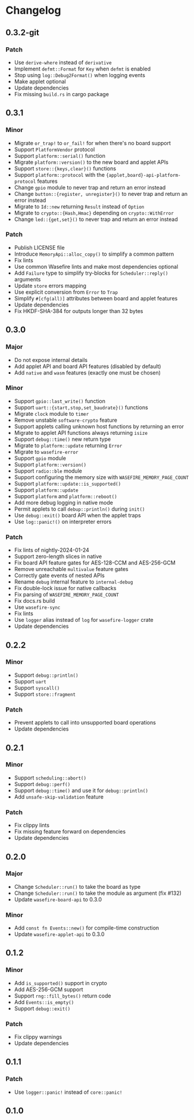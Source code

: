 # Changelog

## 0.3.2-git

### Patch

- Use `derive-where` instead of `derivative`
- Implement `defmt::Format` for `Key` when `defmt` is enabled
- Stop using `log::Debug2Format()` when logging events
- Make applet optional
- Update dependencies
- Fix missing `build.rs` in cargo package

## 0.3.1

### Minor

- Migrate `or_trap!` to `or_fail!` for when there's no board support
- Support `PlatformVendor` protocol
- Support `platform::serial()` function
- Migrate `platform::version()` to the new board and applet APIs
- Support `store::{keys,clear}()` functions
- Support `platform::protocol` with the `{applet,board}-api-platform-protocol` features
- Change `gpio` module to never trap and return an error instead
- Change `button::{register, unregister}()` to never trap and return an error instead
- Migrate to `Id::new` returning `Result` instead of `Option`
- Migrate to `crypto::{Hash,Hmac}` depending on `crypto::WithError`
- Change `led::{get,set}()` to never trap and return an error instead

### Patch

- Publish LICENSE file
- Introduce `MemoryApi::alloc_copy()` to simplify a common pattern
- Fix lints
- Use common Wasefire lints and make most dependencies optional
- Add `Failure` type to simplify try-blocks for `Scheduler::reply()` arguments
- Update `store` errors mapping
- Use explicit conversion from `Error` to `Trap`
- Simplify `#[cfg(all)]` attributes between board and applet features
- Update dependencies
- Fix HKDF-SHA-384 for outputs longer than 32 bytes

## 0.3.0

### Major

- Do not expose internal details
- Add applet API and board API features (disabled by default)
- Add `native` and `wasm` features (exactly one must be chosen)

### Minor

- Support `gpio::last_write()` function
- Support `uart::{start,stop,set_baudrate}()` functions
- Migrate `clock` module to `timer`
- Remove unstable `software-crypto` feature
- Support applets calling unknown host functions by returning an error
- Migrate to applet API functions always returning `isize`
- Support `debug::time()` new return type
- Migrate to `platform::update` returning `Error`
- Migrate to `wasefire-error`
- Support `gpio` module
- Support `platform::version()`
- Support `radio::ble` module
- Support configuring the memory size with `WASEFIRE_MEMORY_PAGE_COUNT`
- Support `platform::update::is_supported()`
- Support `platform::update`
- Support `platform` and `platform::reboot()`
- Add more debug logging in native mode
- Permit applets to call `debup::println()` during `init()`
- Use `debug::exit()` board API when the applet traps
- Use `log::panic!()` on interpreter errors

### Patch

- Fix lints of nightly-2024-01-24
- Support zero-length slices in native
- Fix board API feature gates for AES-128-CCM and AES-256-GCM
- Remove unreachable `multivalue` feature gates
- Correctly gate events of nested APIs
- Rename `debug` internal feature to `internal-debug`
- Fix double-lock issue for native callbacks
- Fix parsing of `WASEFIRE_MEMORY_PAGE_COUNT`
- Fix docs.rs build
- Use `wasefire-sync`
- Fix lints
- Use `logger` alias instead of `log` for `wasefire-logger` crate
- Update dependencies

## 0.2.2

### Minor

- Support `debug::println()`
- Support `uart`
- Support `syscall()`
- Support `store::fragment`

### Patch

- Prevent applets to call into unsupported board operations
- Update dependencies

## 0.2.1

### Minor

- Support `scheduling::abort()`
- Support `debug::perf()`
- Support `debug::time()` and use it for `debug::println()`
- Add `unsafe-skip-validation` feature

### Patch

- Fix clippy lints
- Fix missing feature forward on dependencies
- Update dependencies

## 0.2.0

### Major

- Change `Scheduler::run()` to take the board as type
- Change `Scheduler::run()` to take the module as argument (fix #132)
- Update `wasefire-board-api` to 0.3.0

### Minor

- Add `const fn Events::new()` for compile-time construction
- Update `wasefire-applet-api` to 0.3.0

## 0.1.2

### Minor

- Add `is_supported()` support in crypto
- Add AES-256-GCM support
- Support `rng::fill_bytes()` return code
- Add `Events::is_empty()`
- Support `debug::exit()`

### Patch

- Fix clippy warnings
- Update dependencies

## 0.1.1

### Patch

- Use `logger::panic!` instead of `core::panic!`

## 0.1.0

<!-- Increment to skip CHANGELOG.md test: 4 -->
